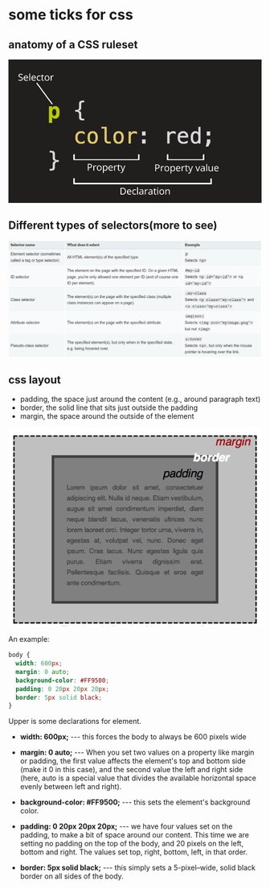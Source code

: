 # some ticks for css


## anatomy of a CSS ruleset

![anatomy of a CSS ruleset](image/css-declaration.png)

## Different types of selectors(more to see)

![types of selectors](image/types.png)

## css layout

* padding, the space just around the content (e.g., around paragraph text)
* border, the solid line that sits just outside the padding
* margin, the space around the outside of the element

![illustration](image/box-model.png)

An example:
```css
body {
  width: 600px;
  margin: 0 auto;
  background-color: #FF9500;
  padding: 0 20px 20px 20px;
  border: 5px solid black;
}
```

Upper is some declarations for <body> element.

* **width: 600px;** --- this forces the body to always be 600 pixels wide

* **margin: 0 auto;** --- When you set two values on a property like margin or padding, the first value affects the element's top and bottom side (make it 0 in this case), and the second value the left and right side (here, auto is a special value that divides the available horizontal space evenly between left and right).

* **background-color: #FF9500;** --- this sets the element's background color.

* **padding: 0 20px 20px 20px;** --- we have four values set on the padding, to make a bit of space around our content. This time we are setting no padding on the top of the body, and 20 pixels on the left, bottom and right. The values set top, right, bottom, left, in that order.

* **border: 5px solid black;** --- this simply sets a 5-pixel–wide, solid black border on all sides of the body.

